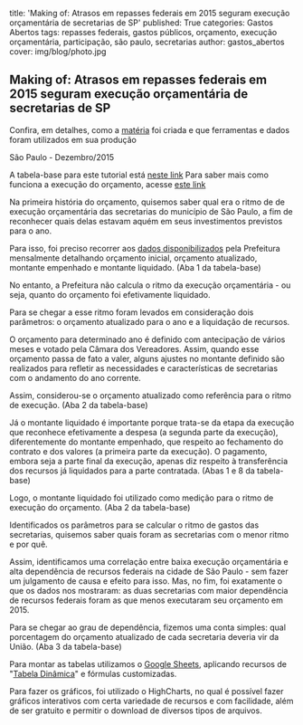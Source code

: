 title: 'Making of: Atrasos em repasses federais em 2015 seguram execução orçamentária de secretarias de SP'
published: True
categories: Gastos Abertos
tags: repasses federais, gastos públicos, orçamento, execução orçamentária, participação, são paulo, secretarias
author: gastos_abertos
cover: img/blog/photo.jpg

## Making of: Atrasos em repasses federais em 2015 seguram execução orçamentária de secretarias de SP
Confira, em detalhes, como a <a href="http://gastosabertos.org/blog/2016/3/9/atrasos_em_repasses_seguram_execucao_orcamentaria_de_secretarias_paulistas/" target="_blank">matéria</a> foi criada e que ferramentas e dados foram utilizados em sua produção

São Paulo - Dezembro/2015

A tabela-base para este tutorial está <a href="https://docs.google.com/spreadsheets/d/1-Dl6bu70ixom2ifSdm4YvK-ghl4GVB50HS6akwRZgs8/edit?usp=sharing" target="_blank">neste link</a>
Para saber mais como funciona a execução do orçamento, acesse <a href="http://www.fazenda.sp.gov.br/download/cge/manual_siafem_integra.pdf" target="_blank">este link</a>

Na primeira história do orçamento, quisemos saber qual era o ritmo de de execução orçamentária das secretarias do município de São Paulo, a fim de reconhecer quais delas estavam aquém em seus investimentos previstos para o ano.

Para isso, foi preciso recorrer aos <a href="http://orcamento.prefeitura.sp.gov.br/orcamento/" target="_blank">dados disponibilizados</a> pela Prefeitura mensalmente detalhando orçamento inicial, orçamento atualizado, montante empenhado e montante liquidado. (Aba 1 da tabela-base)

No entanto, a Prefeitura não calcula o ritmo da execução orçamentária - ou seja, quanto do orçamento foi efetivamente liquidado.

Para se chegar a esse ritmo foram levados em consideração dois parâmetros: o orçamento atualizado para o ano e a liquidação de recursos.

O orçamento para determinado ano é definido com antecipação de vários meses e votado pela Câmara dos Vereadores. Assim, quando esse orçamento passa de fato a valer, alguns ajustes no montante definido são realizados para refletir as necessidades e características de secretarias com o andamento do ano corrente.

Assim, considerou-se o orçamento atualizado como referência para o ritmo de execução. (Aba 2 da tabela-base)

Já o montante liquidado é importante porque trata-se da etapa da execução que reconhece efetivamente a despesa (a segunda parte da execução), diferentemente do montante empenhado, que respeito ao fechamento do contrato e dos valores (a primeira parte da execução). O pagamento, embora seja a parte final da execução, apenas diz respeito à transferência dos recursos já liquidados para a parte contratada. (Abas 1 e 8 da tabela-base)

Logo, o montante liquidado foi utilizado como medição para o ritmo de execução do orçamento. (Aba 2 da tabela-base)

Identificados os parâmetros para se calcular o ritmo de gastos das secretarias, quisemos saber quais foram as secretarias com o menor ritmo e por quê.

Assim, identificamos uma correlação entre baixa execução orçamentária e alta dependência de recursos federais na cidade de São Paulo - sem fazer um julgamento de causa e efeito para isso. Mas, no fim, foi exatamente o que os dados nos mostraram: as duas secretarias com maior dependência de recursos federais foram as que menos executaram seu orçamento em 2015.

Para se chegar ao grau de dependência, fizemos uma conta simples: qual porcentagem do orçamento atualizado de cada secretaria deveria vir da União. (Aba 3 da tabela-base)

Para montar as tabelas utilizamos o <a href="https://www.google.com/sheets/about/" target="_blank">Google Sheets</a>, aplicando recursos de &quot;<a href="https://support.google.com/docs/answer/1272900?hl=pt-BR" target="_blank">Tabela Dinâmica</a>&quot; e fórmulas customizadas.

Para fazer os gráficos, foi utilizado o HighCharts, no qual é possível fazer gráficos interativos com certa variedade de recursos e com facilidade, além de ser gratuito e permitir o download de diversos tipos de arquivos.
